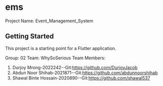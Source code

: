 # ems
Project Name:
Event_Management_System

## Getting Started

This project is a starting point for a Flutter application.

Group: 02
Team: WhySoSerious
Team Members:
1. Durjoy Mrong-2022242--Git:https://github.com/DurjoyJacob
2. Abdun Noor Shihab-2021871--Git:https://github.com/abdunnoorshihab
3. Shawal Binte Hossain-2020890--Git:https://github.com/shawal537
